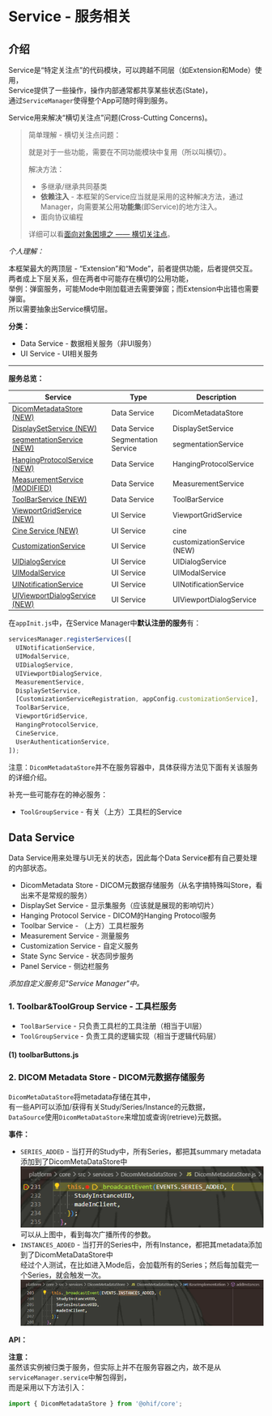 # Service - 服务相关

## 介绍

Service是“特定关注点”的代码模块，可以跨越不同层（如Extension和Mode）使用，  
Service提供了一些操作，操作内部通常都共享某些状态(State)，  
通过`ServiceManager`使得整个App可随时得到服务。

Service用来解决“横切关注点”问题(Cross-Cutting Concerns)。

> 简单理解 - 横切关注点问题：
>
> 就是对于一些功能，需要在不同功能模块中复用（所以叫横切）。
>
> 解决方法：
>
> * 多继承/继承共同基类
> * **依赖注入** - 本框架的Service应当就是采用的这种解决方法，通过Manager，向需要某公用**功能集**(即Service)的地方注入。
> * 面向协议编程
>
> 详细可以看[面向对象困境之 —— 横切关注点](https://zhuanlan.zhihu.com/p/76618283)。

*个人理解：*

本框架最大的两顶层 - “Extension”和“Mode”，前者提供功能，后者提供交互。  
两者成上下层关系，但在两者中可能存在横切的公用功能，  
举例：弹窗服务，可能Mode中刚加载进去需要弹窗；而Extension中出错也需要弹窗。  
所以需要抽象出Service横切层。

**分类：**

* Data Service - 数据相关服务（非UI服务）
* UI Service - UI相关服务

---

**服务总览：**

| Service | Type | Description |
| --- |  --- |  --- |
| [DicomMetadataStore (NEW)](https://v3-docs.ohif.org/platform/services/data/DicomMetadataStore) | Data Service | DicomMetadataStore |
| [DisplaySetService (NEW)](https://v3-docs.ohif.org/platform/services/data/DisplaySetService) | Data Service | DisplaySetService |
| [segmentationService (NEW)](https://v3-docs.ohif.org/platform/services/data/SegmentationService) | Segmentation Service | segmentationService |
| [HangingProtocolService (NEW)](https://v3-docs.ohif.org/platform/services/data/HangingProtocolService) | Data Service | HangingProtocolService |
| [MeasurementService (MODIFIED)](https://v3-docs.ohif.org/platform/services/data/MeasurementService) | Data Service | MeasurementService |
| [ToolBarService (NEW)](https://v3-docs.ohif.org/platform/services/data/ToolBarService) | Data Service | ToolBarService |
| [ViewportGridService (NEW)](https://v3-docs.ohif.org/platform/services/ui/viewport-grid-service) | UI Service | ViewportGridService |
| [Cine Service (NEW)](https://v3-docs.ohif.org/platform/services/ui/cine-service) | UI Service | cine |
| [CustomizationService](https://v3-docs.ohif.org/platform/services/ui/customization-service) | UI Service | customizationService (NEW) |
| [UIDialogService](https://v3-docs.ohif.org/platform/services/ui/ui-dialog-service) | UI Service | UIDialogService |
| [UIModalService](https://v3-docs.ohif.org/platform/services/ui/ui-modal-service) | UI Service | UIModalService |
| [UINotificationService](https://v3-docs.ohif.org/platform/services/ui/ui-notification-service) | UI Service | UINotificationService |
| [UIViewportDialogService (NEW)](https://v3-docs.ohif.org/platform/services/ui/ui-viewport-dialog-service) | UI Service | UIViewportDialogService |

在`appInit.js`中，在Service Manager中**默认注册的服务**有：

```js
servicesManager.registerServices([
  UINotificationService,
  UIModalService,
  UIDialogService,
  UIViewportDialogService,
  MeasurementService,
  DisplaySetService,
  [CustomizationServiceRegistration, appConfig.customizationService],
  ToolBarService,
  ViewportGridService,
  HangingProtocolService,
  CineService,
  UserAuthenticationService,
]);
```

注意：`DicomMetadataStore`并不在服务容器中，具体获得方法见下面有关该服务的详细介绍。

补充一些可能存在的神必服务：

* `ToolGroupService` - 有关（上方）工具栏的Service

## Data Service

Data Service用来处理与UI无关的状态，因此每个Data Service都有自己要处理的内部状态。

* DicomMetadata Store - DICOM元数据存储服务（从名字搞特殊叫Store，看出来不是常规的服务）
* DisplaySet Service - 显示集服务（应该就是展现的影响切片）
* Hanging Protocol Service - DICOM的Hanging Protocol服务
* Toolbar Service - （上方）工具栏服务
* Measurement Service - 测量服务
* Customization Service - 自定义服务
* State Sync Service - 状态同步服务
* Panel Service - 侧边栏服务

*添加自定义服务见"Service Manager"中。*

### 1. Toolbar&ToolGroup Service - 工具栏服务

* `ToolBarService` - 只负责工具栏的工具注册（相当于UI层）
* `ToolGroupService` - 负责工具的逻辑实现（相当于逻辑代码层）

#### (1) toolbarButtons.js

### 2. DICOM Metadata Store - DICOM元数据存储服务

`DicomMetaDataStore`将metadata存储在其中，  
有一些API可以添加/获得有关Study/Series/Instance的元数据，  
`DataSource`使用`DicomMetaDataStore`来增加或查询(retrieve)元数据。

**事件：**

* `SERIES_ADDED` - 当打开的Study中，所有Series，都把其summary metadata添加到了DicomMetaDataStore中  
  ![广播来源](images/Service--03-23_01-11-50.png)  
  可以从上图中，看到每次广播所传的参数。
* `INSTANCES_ADDED` - 当打开的Series中，所有Instance，都把其metadata添加到了DicomMetaDataStore中  
  经过个人测试，在比如进入Mode后，会加载所有的Series；然后每加载完一个Series，就会触发一次。  
  ![广播来源](images/Service--03-23_01-11-10.png)


**API：**

**注意：**  
虽然该实例被归类于服务，但实际上并不在服务容器之内，故不是从`serviceManager.service`中解包得到，  
而是采用以下方法引入：

```js
import { DicomMetadataStore } from '@ohif/core';
```

